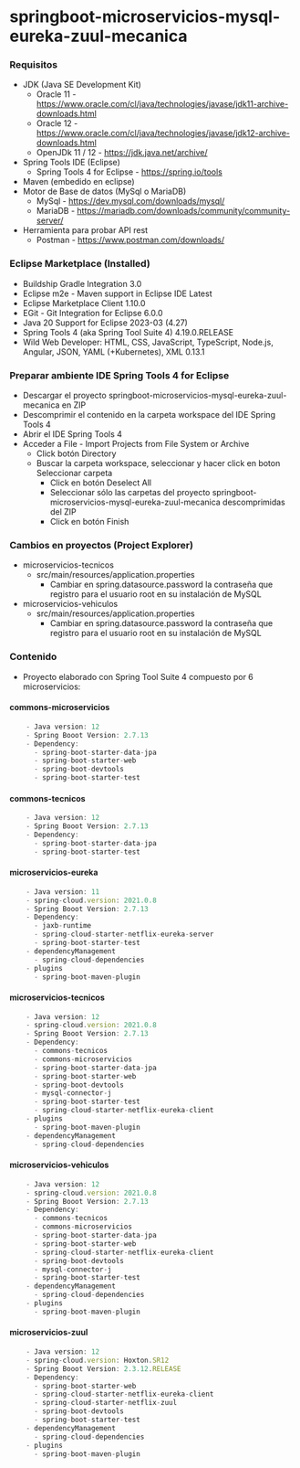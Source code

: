 # springboot-microservicios-mysql-eureka-zuul-mecanica

### Requisitos
- JDK (Java SE Development Kit)
  - Oracle 11 - <https://www.oracle.com/cl/java/technologies/javase/jdk11-archive-downloads.html>
  - Oracle 12 - <https://www.oracle.com/cl/java/technologies/javase/jdk12-archive-downloads.html>
  - OpenJDk 11 / 12 - <https://jdk.java.net/archive/>
- Spring Tools IDE (Eclipse)
  - Spring Tools 4 for Eclipse - <https://spring.io/tools>
- Maven (embedido en eclipse)
- Motor de Base de datos (MySql o MariaDB)
  - MySql - <https://dev.mysql.com/downloads/mysql/>
  - MariaDB - <https://mariadb.com/downloads/community/community-server/>
- Herramienta para probar API rest
  - Postman - <https://www.postman.com/downloads/>
### Eclipse Marketplace (Installed)
- Buildship Gradle Integration 3.0
- Eclipse m2e - Maven support in Eclipse IDE Latest
- Eclipse Marketplace Client 1.10.0
- EGit - Git Integration for Eclipse 6.0.0
- Java 20 Support for Eclipse 2023-03 (4.27)
- Spring Tools 4 (aka Spring Tool Suite 4) 4.19.0.RELEASE
- Wild Web Developer: HTML, CSS, JavaScript, TypeScript, Node.js, Angular, JSON, YAML (+Kubernetes), XML 0.13.1
### Preparar ambiente IDE Spring Tools 4 for Eclipse
- Descargar el proyecto springboot-microservicios-mysql-eureka-zuul-mecanica en ZIP
- Descomprimir el contenido en la carpeta workspace del IDE Spring Tools 4
- Abrir el IDE Spring Tools 4
- Acceder a File - Import Projects from File System or Archive
  - Click botón Directory
  - Buscar la carpeta workspace, seleccionar y hacer click en boton Seleccionar carpeta
    - Click en botón Deselect All
    - Seleccionar sólo las carpetas del proyecto springboot-microservicios-mysql-eureka-zuul-mecanica descomprimidas del ZIP
    - Click en botón Finish
### Cambios en proyectos (Project Explorer)
- microservicios-tecnicos
  - src/main/resources/application.properties
    - Cambiar en spring.datasource.password la contraseña que registro para el usuario root en su instalación de MySQL 
- microservicios-vehiculos
  - src/main/resources/application.properties
    - Cambiar en spring.datasource.password la contraseña que registro para el usuario root en su instalación de MySQL 
### Contenido
- Proyecto elaborado con Spring Tool Suite 4 compuesto por 6 microservicios:
#### commons-microservicios
```javascript
    - Java version: 12
    - Spring Booot Version: 2.7.13
    - Dependency:
      - spring-boot-starter-data-jpa
      - spring-boot-starter-web
      - spring-boot-devtools
      - spring-boot-starter-test
```
#### commons-tecnicos
```javascript
    - Java version: 12
    - Spring Booot Version: 2.7.13
    - Dependency:
      - spring-boot-starter-data-jpa
      - spring-boot-starter-test
```
#### microservicios-eureka
```javascript
    - Java version: 11
    - spring-cloud.version: 2021.0.8
    - Spring Booot Version: 2.7.13
    - Dependency:
      - jaxb-runtime
      - spring-cloud-starter-netflix-eureka-server
      - spring-boot-starter-test
    - dependencyManagement
      - spring-cloud-dependencies
    - plugins
      - spring-boot-maven-plugin
```
#### microservicios-tecnicos
```javascript
    - Java version: 12
    - spring-cloud.version: 2021.0.8
    - Spring Booot Version: 2.7.13
    - Dependency:
      - commons-tecnicos
      - commons-microservicios
      - spring-boot-starter-data-jpa
      - spring-boot-starter-web
      - spring-boot-devtools
      - mysql-connector-j
      - spring-boot-starter-test
      - spring-cloud-starter-netflix-eureka-client
    - plugins
      - spring-boot-maven-plugin
    - dependencyManagement
      - spring-cloud-dependencies
```
#### microservicios-vehiculos
```javascript
    - Java version: 12
    - spring-cloud.version: 2021.0.8
    - Spring Booot Version: 2.7.13
    - Dependency:
      - commons-tecnicos
      - commons-microservicios
      - spring-boot-starter-data-jpa
      - spring-boot-starter-web
      - spring-cloud-starter-netflix-eureka-client
      - spring-boot-devtools
      - mysql-connector-j
      - spring-boot-starter-test
    - dependencyManagement
      - spring-cloud-dependencies
    - plugins
      - spring-boot-maven-plugin
```
#### microservicios-zuul
```javascript
    - Java version: 12
    - spring-cloud.version: Hoxton.SR12
    - Spring Booot Version: 2.3.12.RELEASE
    - Dependency:
      - spring-boot-starter-web
      - spring-cloud-starter-netflix-eureka-client
      - spring-cloud-starter-netflix-zuul
      - spring-boot-devtools
      - spring-boot-starter-test
    - dependencyManagement
      - spring-cloud-dependencies
    - plugins
      - spring-boot-maven-plugin
```




 
